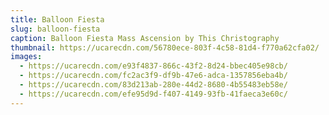 ```yaml
---
title: Balloon Fiesta
slug: balloon-fiesta
caption: Balloon Fiesta Mass Ascension by This Christography
thumbnail: https://ucarecdn.com/56780ece-803f-4c58-81d4-f770a62cfa02/
images:
  - https://ucarecdn.com/e93f4837-866c-43f2-8d24-bbec405e98cb/
  - https://ucarecdn.com/fc2ac3f9-df9b-47e6-adca-1357856eba4b/
  - https://ucarecdn.com/83d213ab-280e-44d2-8680-4b55483eb58e/
  - https://ucarecdn.com/efe95d9d-f407-4149-93fb-41faeca3e60c/
---
```


